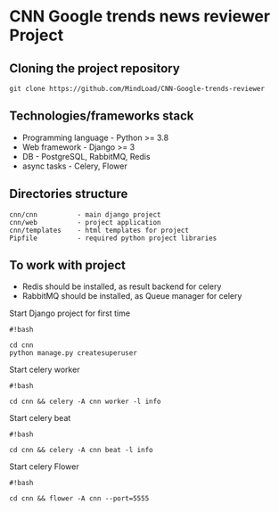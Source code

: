 CNN Google trends news reviewer Project
=======================================

Cloning the project repository
------------------------------

    git clone https://github.com/MindLoad/CNN-Google-trends-reviewer

Technologies/frameworks stack
-----------------------------

* Programming language - Python >= 3.8
* Web framework - Django >= 3
* DB - PostgreSQL, RabbitMQ, Redis
* async tasks - Celery, Flower

Directories structure
---------------------

    cnn/cnn          - main django project
    cnn/web          - project application
    cnn/templates    - html templates for project
    Pipfile          - required python project libraries

To work with project
----------------------------------
- Redis should be installed, as result backend for celery
- RabbitMQ should be installed, as Queue manager for celery


Start Django project for first time

```
#!bash

cd cnn
python manage.py createsuperuser

```

Start celery worker
```
#!bash

cd cnn && celery -A cnn worker -l info
```
Start celery beat
```
#!bash

cd cnn && celery -A cnn beat -l info
```
Start celery Flower
```
#!bash

cd cnn && flower -A cnn --port=5555
```
